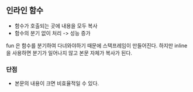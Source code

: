 ## 인라인 함수

- 함수가 호출되는 곳에 내용을 모두 복사
- 함수의 분기 없이 처리 -> 성능 증가

fun 은 함수를 분기하여 다녀와야하기 때문에 스택프레임이 만들어진다. 하지만 inline을 사용하면 분기가 일어나지 않고 본문 자체가 복사가 된다.

### 단점

- 본문의 내용이 크면 비효율적일 수 있다.
